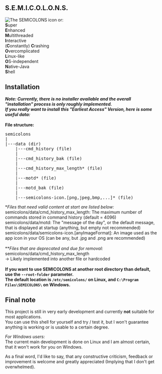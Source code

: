 ## S.E.M.I.C.O.L.O.N.S.
![The SEMICOLONS icon](https://meinwebserver.non3dd1yd61r0h6y.myfritz.net/for-external-access/semicolons-icon.png)
or: \
**S**uper \
**E**nhanced \
**M**ultithreaded \
**I**nteractive \
(**C**onstantly) **C**rashing \
**O**vercomplicated \
**L**inux-like \
**O**S-independent \
**N**ative-Java \
**S**hell

## Installation
***Note: Currently, there is no installer available and the overall "installation" process is only roughly implemented. \
If you really want to install this "Earliest Access" Version, here is some useful data:*** \
\
**File structure:**
<pre>
semicolons
|
|---data (dir)
    |---cmd_history (file)
    |
    |---cmd_history_bak (file)
    |
    |---cmd_history_max_length* (file)
    |
    |---motd* (file)
    |
    |---motd_bak (file)
    |
    |---semicolons-icon.[png,jpeg,bmp,...]* (file)
</pre>
*_Files that need valid content at start are listed below:_\
semicolons/data/cmd_history_max_length: The maximum number of commands stored in command history (default = 4096)\
semicolons/data/motd: The "message of the day", or the default message, that is displayed at startup (anything, but empty not recommended)\
semicolons/data/semicolons-icon.[anyImageFormat]: An image used as the app icon in your OS (can be any, but .jpg and .png are recommended)\
\
**_Files that are deprecated and due for removal:_\
semicolons/data/cmd_history_max_length\
-> Likely implemented into another file or hardcoded\
\
**If you want to use SEMICOLONS at another root directory than default, use the `--root-folder` parameter.**\
**The default location is `/etc/semicolons/` on Linux, and `C:\Program Files\SEMICOLONS\` on Windows.**

## Final note
This project is still in very early development and currently **not** suitable for most applications.\
You can use this shell for yourself and try / test it, but I won't guarantee anything is working or is usable to a certain degree.

*For Windows users:*\
The current main development is done on Linux and I am almost certain, that it won't work for you on Windows.

As a final word, I'd like to say, that any constructive criticism, feedback or improvement is welcome and greatly appreciated (Implying that I don't get overwhelmed).
